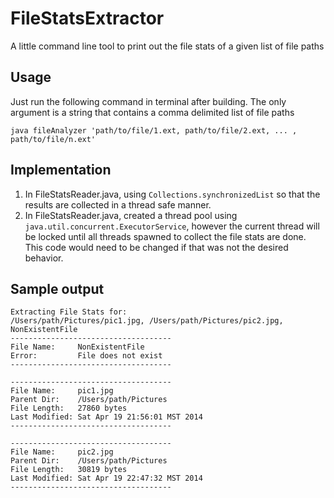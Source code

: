 # FileStatsExtractor
A little command line tool to print out the file stats of a given list of file paths

## Usage
Just run the following command in terminal after building.
The only argument is a string that contains a comma delimited list of file paths
```
java fileAnalyzer 'path/to/file/1.ext, path/to/file/2.ext, ... , path/to/file/n.ext'
```

## Implementation
1. In FileStatsReader.java, using `Collections.synchronizedList` so that the results are collected in a thread safe manner.
2. In FileStatsReader.java, created a thread pool using `java.util.concurrent.ExecutorService`, however the current thread will be locked until all threads spawned to collect the file stats are done. This code would need to be changed if that was not the desired behavior. 

## Sample output
```
Extracting File Stats for:
/Users/path/Pictures/pic1.jpg, /Users/path/Pictures/pic2.jpg, NonExistentFile
------------------------------------
File Name:     NonExistentFile
Error:         File does not exist
------------------------------------

------------------------------------
File Name:     pic1.jpg
Parent Dir:    /Users/path/Pictures
File Length:   27860 bytes
Last Modified: Sat Apr 19 21:56:01 MST 2014
------------------------------------

------------------------------------
File Name:     pic2.jpg
Parent Dir:    /Users/path/Pictures
File Length:   30819 bytes
Last Modified: Sat Apr 19 22:47:32 MST 2014
------------------------------------
```

